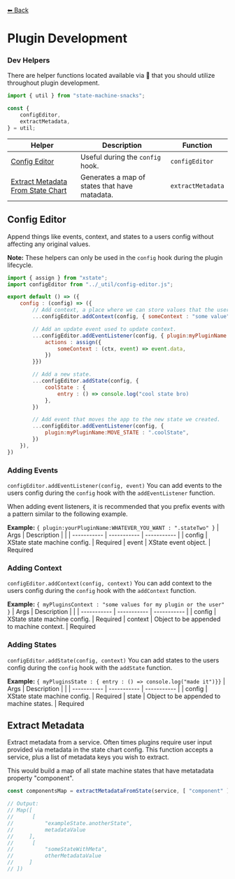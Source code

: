 [⬅ Back](https://github.com/qudo-lucas/state-machine-ui)
# Plugin Development

### Dev Helpers 
There are helper functions located available via 🍕 that you should utilize throughout plugin development. 
```javascript
import { util } from "state-machine-snacks";

const {
    configEditor,
    extractMetadata,
} = util;

```
| Helper | Description | Function |
| ------  | ------ | ---- |
| [Config Editor](#config-editor) | Useful during the `config` hook. |  `configEditor` |
| [Extract Metadata From State Chart](#extract-metadata) | Generates a map of states that have matadata. | `extractMetadata` |

## Config Editor
Append things like events, context, and states to a users config without affecting any original values. 

**Note:** These helpers can only be used in the `config` hook during the plugin lifecycle.

```javascript
import { assign } from "xstate";
import configEditor from "../_util/config-editor.js";

export default () => ({
    config : (config) => ({
        // Add context, a place where we can store values that the user can also read.
        ...configEditor.addContext(config, { someContext : "some value" })

        // Add an update event used to update context.
        ...configEditor.addEventListener(config, { plugin:myPluginName:UPDATE_STATE : {
            actions : assign({
                someContext : (ctx, event) => event.data,
            })
        }})

        // Add a new state.
        ...configEditor.addState(config, {
            coolState : {
                entry : () => console.log("cool state bro)
            },
        })

        // Add event that moves the app to the new state we created.
        ...configEditor.addEventListener(config, {
            plugin:myPluginName:MOVE_STATE : ".coolState",
        })
    }),
})
```

### Adding Events
 `configEditor.addEventListener(config, event)`
You can add events to the users config during the `config` hook with the `addEventListener` function. 

When adding event listeners, it is recommended that you prefix events with a pattern similar to the following example.

**Example:** ```{ plugin:yourPluginName:WHATEVER_YOU_WANT : ".stateTwo" }```
| Args     | Description  |              |
| ----------- | -----------  | -----------  | 
| config  | XState state machine config. | Required
| event  | XState event object.  | Required

### Adding Context
 `configEditor.addContext(config, context)`
You can add context to the users config during the `config` hook with the `addContext` function. 


**Example:** ```{ myPluginsContext : "some values for my plugin or the user" }```
| Args     | Description  |              |
| ----------- | -----------  | -----------  | 
| config  | XState state machine config. | Required
| context  | Object to be appended to machine context.   | Required

### Adding States
 `configEditor.addState(config, context)`
You can add states to the users config during the `config` hook with the `addState` function. 

**Example:** ```{ myPluginsState : { entry : () => console.log("made it")}}```
| Args     | Description  |              |
| ----------- | -----------  | -----------  | 
| config  | XState state machine config. | Required
| state  | Object to be appended to machine states.   | Required

<h2 id="extract-metadata">Extract Metadata</h2>

Extract metadata from a service. Often times plugins require user input provided via metadata in the state chart config. This function accepts a service, plus a list of  metadata keys you wish to extract.

This would build a map of all state machine states that have metatadata property "component".
```javascript
const componentsMap = extractMetadataFromState(service, [ "component" ]);

// Output:
// Map([
//      [
//          "exampleState.anotherState",
//          metadataValue
//     ],
//      [
//          "someStateWithMeta",
//          otherMetadataValue
//     ]
// ])
```
